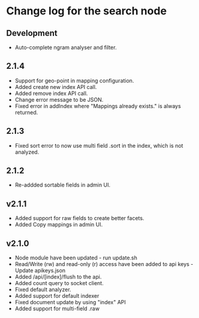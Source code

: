 # Change log for the search node

## Development

* Auto-complete ngram analyser and filter.

## 2.1.4

* Support for geo-point in mapping configuration.
* Added create new index API call.
* Added remove index API call.
* Change error message to be JSON.
* Fixed error in addIndex where "Mappings already exists." is always returned.

## 2.1.3

* Fixed sort error to now use multi field .sort in the index, which is not analyzed.

## 2.1.2

* Re-addded sortable fields in admin UI.

## v2.1.1

* Added support for raw fields to create better facets.
* Added Copy mappings in admin UI.

## v2.1.0

* Node module have been updated - run update.sh
* Read/Write (rw) and read-only (r) access have been added to api keys - Update apikeys.json
* Added /api/[index]/flush to the api.
* Added count query to socket client.
* Fixed default analyzer.
* Added support for default indexer
* Fixed document update by using "index" API
* Added support for multi-field .raw
